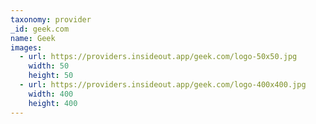 ```yaml
---
taxonomy: provider
_id: geek.com
name: Geek
images:
  - url: https://providers.insideout.app/geek.com/logo-50x50.jpg
    width: 50
    height: 50
  - url: https://providers.insideout.app/geek.com/logo-400x400.jpg
    width: 400
    height: 400
---
```

